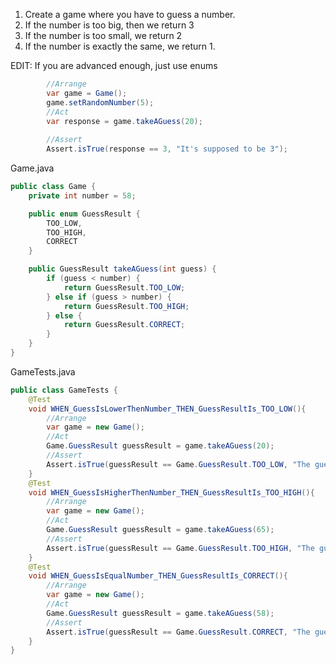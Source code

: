 1. Create a game where you have to guess a number.
2. If the number is too big, then we return 3
3. If the number is too small, we return 2
4. If the number is exactly the same, we return 1.

EDIT: If you are advanced enough, just use enums

```java
        //Arrange
        var game = Game();
        game.setRandomNumber(5);
        //Act
        var response = game.takeAGuess(20);
        
        //Assert 
        Assert.isTrue(response == 3, "It's supposed to be 3");
```


Game.java
```java
public class Game {
    private int number = 58;

    public enum GuessResult {
        TOO_LOW,
        TOO_HIGH,
        CORRECT
    }

    public GuessResult takeAGuess(int guess) {
        if (guess < number) {
            return GuessResult.TOO_LOW;
        } else if (guess > number) {
            return GuessResult.TOO_HIGH;
        } else {
            return GuessResult.CORRECT;
        }
    }
}
```

GameTests.java
```java
public class GameTests {
    @Test
    void WHEN_GuessIsLowerThenNumber_THEN_GuessResultIs_TOO_LOW(){
        //Arrange
        var game = new Game();
        //Act
        Game.GuessResult guessResult = game.takeAGuess(20);
        //Assert
        Assert.isTrue(guessResult == Game.GuessResult.TOO_LOW, "The guess should result in TOO_LOW");
    }
    @Test
    void WHEN_GuessIsHigherThenNumber_THEN_GuessResultIs_TOO_HIGH(){
        //Arrange
        var game = new Game();
        //Act
        Game.GuessResult guessResult = game.takeAGuess(65);
        //Assert
        Assert.isTrue(guessResult == Game.GuessResult.TOO_HIGH, "The guess should result in TOO_HIGH");
    }
    @Test
    void WHEN_GuessIsEqualNumber_THEN_GuessResultIs_CORRECT(){
        //Arrange
        var game = new Game();
        //Act
        Game.GuessResult guessResult = game.takeAGuess(58);
        //Assert
        Assert.isTrue(guessResult == Game.GuessResult.CORRECT, "The guess should result to CORRECT");
    }
}
```
